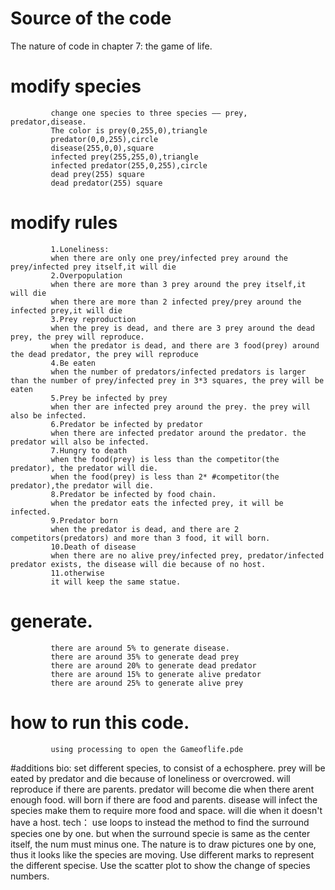  

# Source of the code
The nature of code in chapter 7: the game of life.

# modify species
             change one species to three species —— prey, predator,disease.
             The color is prey(0,255,0),triangle
             predator(0,0,255),circle
             disease(255,0,0),square
             infected prey(255,255,0),triangle
             infected predator(255,0,255),circle
             dead prey(255) square
             dead predator(255) square
# modify rules
             1.Loneliness:
             when there are only one prey/infected prey around the prey/infected prey itself,it will die
             2.Overpopulation
             when there are more than 3 prey around the prey itself,it will die
             when there are more than 2 infected prey/prey around the infected prey,it will die
             3.Prey reproduction
             when the prey is dead, and there are 3 prey around the dead prey, the prey will reproduce.
             when the predator is dead, and there are 3 food(prey) around the dead predator, the prey will reproduce
             4.Be eaten
             when the number of predators/infected predators is larger than the number of prey/infected prey in 3*3 squares, the prey will be eaten
             5.Prey be infected by prey
             when ther are infected prey around the prey. the prey will also be infected.
             6.Predator be infected by predator
             when there are infected predator around the predator. the predator will also be infected.
             7.Hungry to death
             when the food(prey) is less than the competitor(the predator), the predator will die.
             when the food(prey) is less than 2* #competitor(the predator),the predator will die.
             8.Predator be infected by food chain.
             when the predator eats the infected prey, it will be infected.
             9.Predator born
             when the predator is dead, and there are 2 competitors(predators) and more than 3 food, it will born.
             10.Death of disease
             when there are no alive prey/infected prey, predator/infected predator exists, the disease will die because of no host.
             11.otherwise
             it will keep the same statue.

# generate.
             there are around 5% to generate disease.
             there are around 35% to generate dead prey
             there are around 20% to generate dead predator
             there are around 15% to generate alive predator
             there are around 25% to generate alive prey

# how to run this code.
             using processing to open the Gameoflife.pde

#additions
             bio:
             set different species, to consist of a echosphere. 
             prey will be eated by predator and die because of loneliness or overcrowed.
                          will reproduce if there are parents.
             predator will become die when there arent enough food.
                          will born if there are food and parents.
             disease will infect the species
                          make them to require more food and space.
                          will die when it doesn't have a host.
             tech：
             use loops to instead the method to find the surround species one by one.
             but when the surround specie is same as the center itself, the num must minus one.
             The nature is to draw pictures one by one, thus it looks like the species are moving.
             Use different marks to represent the different specise.
             Use the scatter plot to show the change of species numbers.

    

